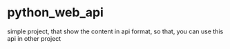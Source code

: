 # python_web_api
simple project, that show the content in api format, so that, you can use this api in other project
